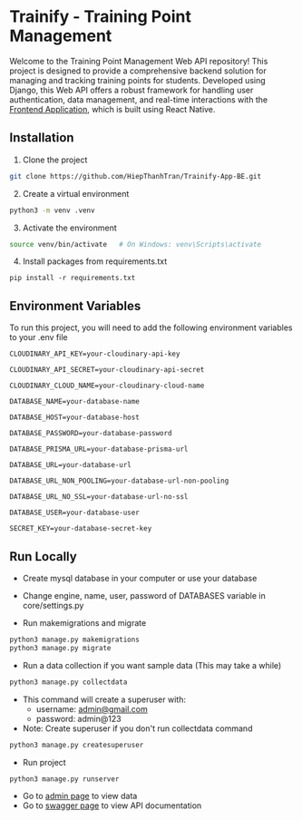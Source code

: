 # Trainify - Training Point Management

Welcome to the Training Point Management Web API repository! This project is designed to provide a comprehensive backend solution for managing and tracking
training points for students. Developed using Django, this Web API offers a robust framework for handling user authentication, data management, and real-time
interactions with the [Frontend Application](https://github.com/HiepThanhTran/TPM-Mobile-App/), which is built using React Native.


## Installation

1. Clone the project

```bash
git clone https://github.com/HiepThanhTran/Trainify-App-BE.git
```

2. Create a virtual environment

```bash
python3 -m venv .venv
```

3. Activate the environment

```bash
source venv/bin/activate   # On Windows: venv\Scripts\activate
``` 

4. Install packages from requirements.txt

```shell
pip install -r requirements.txt
```

## Environment Variables

To run this project, you will need to add the following environment variables to your .env file

`CLOUDINARY_API_KEY=your-cloudinary-api-key`

`CLOUDINARY_API_SECRET=your-cloudinary-api-secret`

`CLOUDINARY_CLOUD_NAME=your-cloudinary-cloud-name`

`DATABASE_NAME=your-database-name`

`DATABASE_HOST=your-database-host`

`DATABASE_PASSWORD=your-database-password`

`DATABASE_PRISMA_URL=your-database-prisma-url`

`DATABASE_URL=your-database-url`

`DATABASE_URL_NON_POOLING=your-database-url-non-pooling`

`DATABASE_URL_NO_SSL=your-database-url-no-ssl`

`DATABASE_USER=your-database-user`

`SECRET_KEY=your-database-secret-key`

## Run Locally

- Create mysql database in your computer or use your database

- Change engine, name, user, password of DATABASES variable in core/settings.py

- Run makemigrations and migrate

```bash
python3 manage.py makemigrations
python3 manage.py migrate
```

- Run a data collection if you want sample data (This may take a while)

```bash
python3 manage.py collectdata
```

- This command will create a superuser with:
    - username: admin@gmail.com
    - password: admin@123
- Note: Create superuser if you don't run collectdata command

```bash
python3 manage.py createsuperuser
```

- Run project

```bash
python3 manage.py runserver
```
- Go to [admin page](http://127.0.0.1:8080/admin/) to view data
- Go to [swagger page](https://trainingpoint.vercel.app/swagger/) to view API documentation
